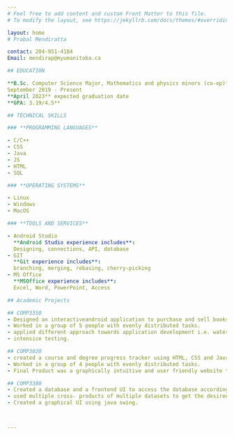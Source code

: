 ```yaml
---
# Feel free to add content and custom Front Matter to this file.
# To modify the layout, see https://jekyllrb.com/docs/themes/#overriding-theme-defaults

layout: home
# Prabal Mendiratta

contact: 204-951-4184
Email: mendirap@myumanitoba.ca

## EDUCATION

**B.Sc. Computer Science Major, Mathematics and physics minors (co-op)**, University of Manitoba  
September 2019 - Present  
**April 2023** expected graduation date  
**GPA: 3.19/4.5**

## TECHNICAL SKILLS

### **PROGRAMMING LANGUAGES**

- C/C++
- CSS
- Java
- JS
- HTML
- SQL

### **OPERATING SYSTEMS**

- Linux
- Windows
- MacOS

### **TOOLS AND SERVICES**

- Android Studio  
  **Android Studio experience includes**:  
  Designing, connections, API, database
- GIT  
  **Git experience includes**:  
  branching, merging, rebasing, cherry-picking
- MS Office  
  **MSOffice experience includes**:
  Excel, Word, PowerPoint, Access

## Academic Projects

## COMP3350
- Designed an interactiveandroid application to purchase and sell books online. Android Studio and HSQL used efficiently.
- Worked in a group of 5 people with evenly distributed tasks.
- applied different approach towards application development i.e. waterfall model.
- intensice testing.

## COMP3020
- created a course and degree progress tracker using HTML, CSS and Javascript.
- Worked in a group of 4 people with evenly distributed tasks.
- Final Product was a graphically intuitive and user friendly website that could help students manage their workload.

## COMP3380
- Created a database and a frontend UI to access the database accordingly.
- used multiple cross- products of multiple datasets to get the desired output according to the given parameters.
- Created a graphical UI using java swing.



---
```

